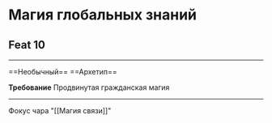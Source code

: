 # Магия глобальных знаний
## Feat 10 

---

==Необычный== ==Архетип==

**Требование** Продвинутая гражданская магия

---

Фокус чара "[[Магия связи]]" 